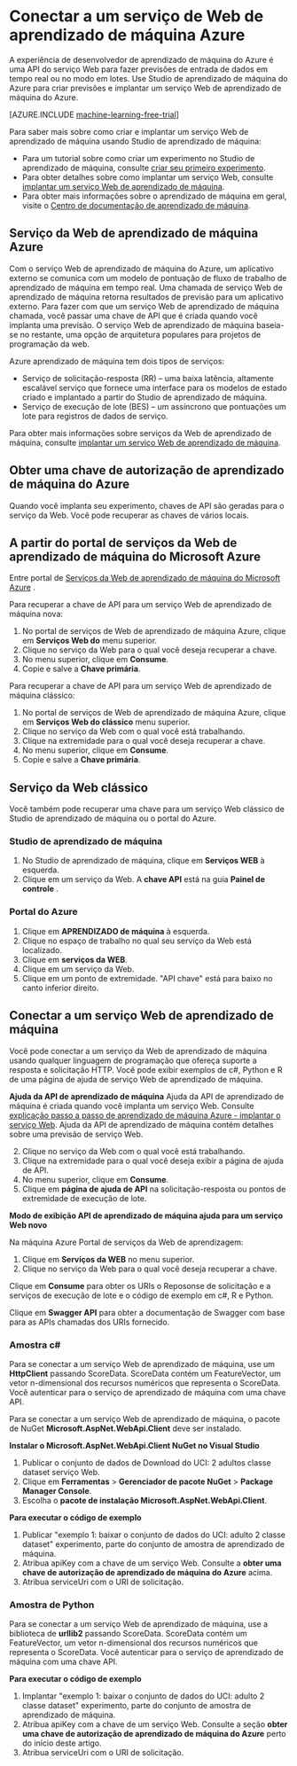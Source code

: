 <properties
    pageTitle="Conectar a um serviço de Web de aprendizado de máquina | Microsoft Azure"
    description="C# ou Python, se conecte a um serviço da Web de aprendizado de máquina do Azure usando uma chave de autorização."
    services="machine-learning"
    documentationCenter=""
    authors="garyericson"
    manager="jhubbard"
    editor="cgronlun" />

<tags
    ms.service="machine-learning"
    ms.workload="data-services"
    ms.tgt_pltfrm="na"
    ms.devlang="na"
    ms.topic="article"
    ms.date="10/10/2016" 
    ms.author="garye" />


# <a name="connect-to-an-azure-machine-learning-web-service"></a>Conectar a um serviço de Web de aprendizado de máquina Azure

A experiência de desenvolvedor de aprendizado de máquina do Azure é uma API do serviço Web para fazer previsões de entrada de dados em tempo real ou no modo em lotes. Use Studio de aprendizado de máquina do Azure para criar previsões e implantar um serviço Web de aprendizado de máquina do Azure.

[AZURE.INCLUDE [machine-learning-free-trial](../../includes/machine-learning-free-trial.md)]

Para saber mais sobre como criar e implantar um serviço Web de aprendizado de máquina usando Studio de aprendizado de máquina:

- Para um tutorial sobre como criar um experimento no Studio de aprendizado de máquina, consulte [criar seu primeiro experimento](machine-learning-create-experiment.md).
- Para obter detalhes sobre como implantar um serviço Web, consulte [implantar um serviço Web de aprendizado de máquina](machine-learning-publish-a-machine-learning-web-service.md).
- Para obter mais informações sobre o aprendizado de máquina em geral, visite o [Centro de documentação de aprendizado de máquina](https://azure.microsoft.com/documentation/services/machine-learning/).

## <a name="azure-machine-learning-web-service"></a>Serviço da Web de aprendizado de máquina Azure ##

Com o serviço Web de aprendizado de máquina do Azure, um aplicativo externo se comunica com um modelo de pontuação de fluxo de trabalho de aprendizado de máquina em tempo real. Uma chamada de serviço Web de aprendizado de máquina retorna resultados de previsão para um aplicativo externo. Para fazer com que um serviço Web de aprendizado de máquina chamada, você passar uma chave de API que é criada quando você implanta uma previsão. O serviço Web de aprendizado de máquina baseia-se no restante, uma opção de arquitetura populares para projetos de programação da web.

Azure aprendizado de máquina tem dois tipos de serviços:

- Serviço de solicitação-resposta (RR) – uma baixa latência, altamente escalável serviço que fornece uma interface para os modelos de estado criado e implantado a partir do Studio de aprendizado de máquina.
- Serviço de execução de lote (BES) – um assíncrono que pontuações um lote para registros de dados de serviço.

Para obter mais informações sobre serviços da Web de aprendizado de máquina, consulte [implantar um serviço Web de aprendizado de máquina](machine-learning-publish-a-machine-learning-web-service.md).

## <a name="get-an-azure-machine-learning-authorization-key"></a>Obter uma chave de autorização de aprendizado de máquina do Azure ##

Quando você implanta seu experimento, chaves de API são geradas para o serviço da Web. Você pode recuperar as chaves de vários locais.

## <a name="from-the-microsoft-azure-machine-learning-web-services-portal"></a>A partir do portal de serviços da Web de aprendizado de máquina do Microsoft Azure

Entre portal de [Serviços da Web de aprendizado de máquina do Microsoft Azure](https://services.azureml.net) .

Para recuperar a chave de API para um serviço Web de aprendizado de máquina nova:

1. No portal de serviços de Web de aprendizado de máquina Azure, clique em **Serviços Web do** menu superior.
2. Clique no serviço da Web para o qual você deseja recuperar a chave.
3. No menu superior, clique em **Consume**.
4. Copie e salve a **Chave primária**.


Para recuperar a chave de API para um serviço Web de aprendizado de máquina clássico:

1. No portal de serviços de Web de aprendizado de máquina Azure, clique em **Serviços Web do clássico** menu superior.
2. Clique no serviço da Web com o qual você está trabalhando.
3. Clique na extremidade para o qual você deseja recuperar a chave.
3. No menu superior, clique em **Consume**.
4. Copie e salve a **Chave primária**.

## <a name="classic-web-service"></a>Serviço da Web clássico ##

 Você também pode recuperar uma chave para um serviço Web clássico de Studio de aprendizado de máquina ou o portal do Azure.

### <a name="machine-learning-studio"></a>Studio de aprendizado de máquina ###

1. No Studio de aprendizado de máquina, clique em **Serviços WEB** à esquerda.
2. Clique em um serviço da Web. A **chave API** está na guia **Painel de controle** .

### <a name="azure-portal"></a>Portal do Azure ###

1. Clique em **APRENDIZADO de máquina** à esquerda.
2. Clique no espaço de trabalho no qual seu serviço da Web está localizado.
3. Clique em **serviços da WEB**.
4. Clique em um serviço da Web.
5. Clique em um ponto de extremidade. "API chave" está para baixo no canto inferior direito.

## <a id="connect"></a>Conectar a um serviço Web de aprendizado de máquina

Você pode conectar a um serviço da Web de aprendizado de máquina usando qualquer linguagem de programação que ofereça suporte a resposta e solicitação HTTP. Você pode exibir exemplos de c#, Python e R de uma página de ajuda de serviço Web de aprendizado de máquina.

**Ajuda da API de aprendizado de máquina** Ajuda da API de aprendizado de máquina é criada quando você implanta um serviço Web. Consulte [explicação passo a passo de aprendizado de máquina Azure - implantar o serviço Web](machine-learning-walkthrough-5-publish-web-service.md).
Ajuda da API de aprendizado de máquina contém detalhes sobre uma previsão de serviço Web.

2. Clique no serviço da Web com o qual você está trabalhando.
3. Clique na extremidade para o qual você deseja exibir a página de ajuda de API.
3. No menu superior, clique em **Consume**.
3. Clique em **página de ajuda de API** na solicitação-resposta ou pontos de extremidade de execução de lote.

**Modo de exibição API de aprendizado de máquina ajuda para um serviço Web novo**

Na máquina Azure Portal de serviços da Web de aprendizagem:

1. Clique em **Serviços da WEB** no menu superior.
2. Clique no serviço da Web para o qual você deseja recuperar a chave.

Clique em **Consume** para obter os URIs o Reposonse de solicitação e a serviços de execução de lote e o código de exemplo em c#, R e Python.

Clique em **Swagger API** para obter a documentação de Swagger com base para as APIs chamadas dos URIs fornecido.

### <a name="c-sample"></a>Amostra c# ###

Para se conectar a um serviço Web de aprendizado de máquina, use um **HttpClient** passando ScoreData. ScoreData contém um FeatureVector, um vetor n-dimensional dos recursos numéricos que representa o ScoreData. Você autenticar para o serviço de aprendizado de máquina com uma chave API.

Para se conectar a um serviço Web de aprendizado de máquina, o pacote de NuGet **Microsoft.AspNet.WebApi.Client** deve ser instalado.

**Instalar o Microsoft.AspNet.WebApi.Client NuGet no Visual Studio**

1. Publicar o conjunto de dados de Download do UCI: 2 adultos classe dataset serviço Web.
2. Clique em **Ferramentas** > **Gerenciador de pacote NuGet** > **Package Manager Console**.
2. Escolha o **pacote de instalação Microsoft.AspNet.WebApi.Client**.

**Para executar o código de exemplo**

1. Publicar "exemplo 1: baixar o conjunto de dados do UCI: adulto 2 classe dataset" experimento, parte do conjunto de amostra de aprendizado de máquina.
2. Atribua apiKey com a chave de um serviço Web. Consulte a **obter uma chave de autorização de aprendizado de máquina do Azure** acima.
3. Atribua serviceUri com o URI de solicitação.


### <a name="python-sample"></a>Amostra de Python ###

Para se conectar a um serviço Web de aprendizado de máquina, use a biblioteca de **urllib2** passando ScoreData. ScoreData contém um FeatureVector, um vetor n-dimensional dos recursos numéricos que representa o ScoreData. Você autenticar para o serviço de aprendizado de máquina com uma chave API.


**Para executar o código de exemplo**

1. Implantar "exemplo 1: baixar o conjunto de dados do UCI: adulto 2 classe dataset" experimento, parte do conjunto de amostra de aprendizado de máquina.
2. Atribua apiKey com a chave de um serviço Web. Consulte a seção **obter uma chave de autorização de aprendizado de máquina do Azure** perto do início deste artigo.
3. Atribua serviceUri com o URI de solicitação.
